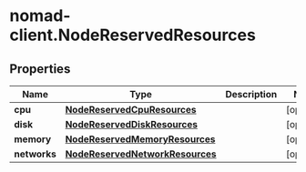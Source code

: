 # nomad-client.NodeReservedResources

## Properties

Name | Type | Description | Notes
------------ | ------------- | ------------- | -------------
**cpu** | [**NodeReservedCpuResources**](NodeReservedCpuResources.md) |  | [optional] 
**disk** | [**NodeReservedDiskResources**](NodeReservedDiskResources.md) |  | [optional] 
**memory** | [**NodeReservedMemoryResources**](NodeReservedMemoryResources.md) |  | [optional] 
**networks** | [**NodeReservedNetworkResources**](NodeReservedNetworkResources.md) |  | [optional] 


